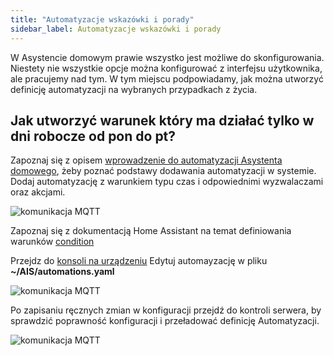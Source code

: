 ```yaml
---
title: "Automatyzacje wskazówki i porady"
sidebar_label: Automatyzacje wskazówki i porady
---
```


W Asystencie domowym prawie wszystko jest możliwe do skonfigurowania. Niestety nie wszystkie opcje można konfigurować z interfejsu użytkownika, ale pracujemy nad tym.
W tym miejscu podpowiadamy, jak można utworzyć definicję automatyzacji na wybranych przypadkach z życia.


## Jak utworzyć warunek który ma działać tylko w dni robocze od pon do pt?

Zapoznaj się z opisem [wprowadzenie do automatyzacji Asystenta domowego](/AIS-docs/docs/en/ais_bramka_automation.html), żeby poznać podstawy dodawania automatyzacji w systemie.
Dodaj automatyzację z warunkiem typu czas i odpowiednimi wyzwalaczami oraz akcjami.

![komunikacja MQTT](/AIS-docs/img/en/faq/automation_tips_1.png)

Zapoznaj się z dokumentacją Home Assistant na temat definiowania warunków [condition](https://www.home-assistant.io/docs/scripts/conditions/)

Przejdz do [konsoli na urządzeniu](/AIS-docs/docs/en/ais_bramka_remote_ssh.html)
Edytuj automayzację w pliku **~/AIS/automations.yaml**

![komunikacja MQTT](/AIS-docs/img/en/faq/automation_tips_2.png)

Po zapisaniu ręcznych zmian w konfiguracji przejdź do kontroli serwera, by sprawdzić poprawność konfiguracji i przeładować definicję Automatyzacji.

![komunikacja MQTT](/AIS-docs/img/en/faq/automation_tips_3.png)
